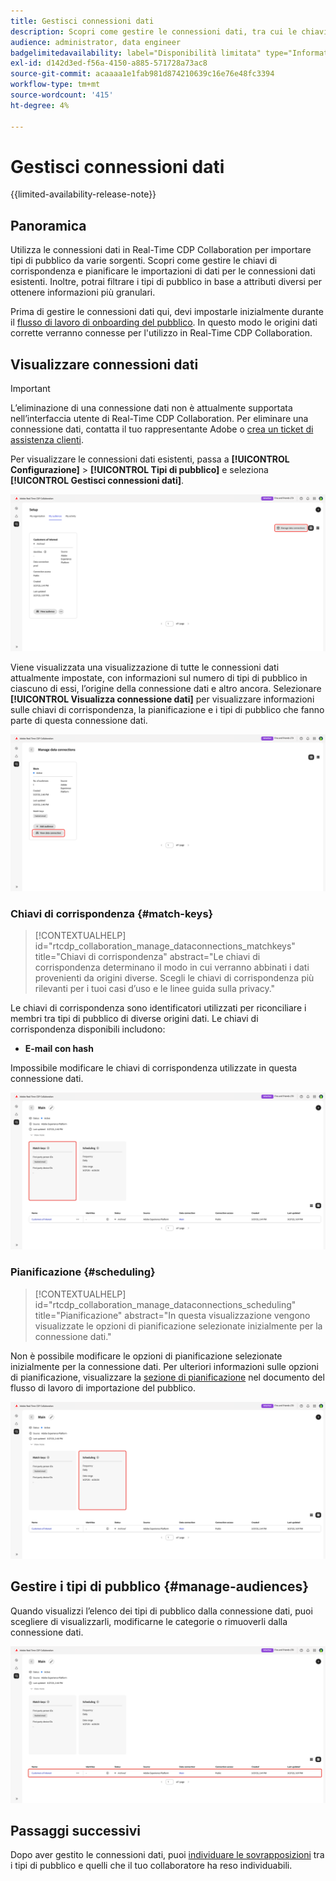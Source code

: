 ```yaml
---
title: Gestisci connessioni dati
description: Scopri come gestire le connessioni dati, tra cui le chiavi di corrispondenza, la pianificazione, i casi d’uso e il filtro del pubblico in Real-Time CDP Collaboration
audience: administrator, data engineer
badgelimitedavailability: label="Disponibilità limitata" type="Informative" url="https://helpx.adobe.com/legal/product-descriptions/real-time-customer-data-platform-collaboration.html newtab=true"
exl-id: d142d3ed-f56a-4150-a885-571728a73ac8
source-git-commit: acaaaa1e1fab981d874210639c16e76e48fc3394
workflow-type: tm+mt
source-wordcount: '415'
ht-degree: 4%

---
```


# Gestisci connessioni dati

{{limited-availability-release-note}}

## Panoramica

Utilizza le connessioni dati in Real-Time CDP Collaboration per importare tipi di pubblico da varie sorgenti. Scopri come gestire le chiavi di corrispondenza e pianificare le importazioni di dati per le connessioni dati esistenti. Inoltre, potrai filtrare i tipi di pubblico in base a attributi diversi per ottenere informazioni più granulari.

Prima di gestire le connessioni dati qui, devi impostarle inizialmente durante il [flusso di lavoro di onboarding del pubblico](./onboard-audiences.md). In questo modo le origini dati corrette verranno connesse per l&#39;utilizzo in Real-Time CDP Collaboration.

## Visualizzare connessioni dati

>[!IMPORTANT]
>
>L’eliminazione di una connessione dati non è attualmente supportata nell’interfaccia utente di Real-Time CDP Collaboration. Per eliminare una connessione dati, contatta il tuo rappresentante Adobe o [crea un ticket di assistenza clienti](https://experienceleague.adobe.com/home?lang=en&amp;support-tab=open-ticket#support).

Per visualizzare le connessioni dati esistenti, passa a **[!UICONTROL Configurazione]** > **[!UICONTROL Tipi di pubblico]** e seleziona **[!UICONTROL Gestisci connessioni dati]**.

![Area di lavoro di installazione con l&#39;opzione Gestisci connessioni dati evidenziata.](/help/assets/setup/manage-data-connection/manage-data-connection-highlighted.png)

Viene visualizzata una visualizzazione di tutte le connessioni dati attualmente impostate, con informazioni sul numero di tipi di pubblico in ciascuno di essi, l’origine della connessione dati e altro ancora. Selezionare **[!UICONTROL Visualizza connessione dati]** per visualizzare informazioni sulle chiavi di corrispondenza, la pianificazione e i tipi di pubblico che fanno parte di questa connessione dati.

![Gestione delle connessioni dati nell&#39;area di lavoro con connessioni Visualizza connessioni dati evidenziate. ](/help/assets/setup/manage-data-connection/view-data-connection-highlighted.png)

### Chiavi di corrispondenza {#match-keys}

>[!CONTEXTUALHELP]
>id="rtcdp_collaboration_manage_dataconnections_matchkeys"
>title="Chiavi di corrispondenza"
>abstract="Le chiavi di corrispondenza determinano il modo in cui verranno abbinati i dati provenienti da origini diverse. Scegli le chiavi di corrispondenza più rilevanti per i tuoi casi d’uso e le linee guida sulla privacy."

Le chiavi di corrispondenza sono identificatori utilizzati per riconciliare i membri tra tipi di pubblico di diverse origini dati. Le chiavi di corrispondenza disponibili includono:

- **E-mail con hash**

Impossibile modificare le chiavi di corrispondenza utilizzate in questa connessione dati.

![Area di lavoro connessioni dati con la sezione Chiavi di corrispondenza evidenziata.](/help/assets/setup/manage-data-connection/view-data-connection-match-keys.png)

### Pianificazione {#scheduling}

>[!CONTEXTUALHELP]
>id="rtcdp_collaboration_manage_dataconnections_scheduling"
>title="Pianificazione"
>abstract="In questa visualizzazione vengono visualizzate le opzioni di pianificazione selezionate inizialmente per la connessione dati."

Non è possibile modificare le opzioni di pianificazione selezionate inizialmente per la connessione dati. Per ulteriori informazioni sulle opzioni di pianificazione, visualizzare la [sezione di pianificazione](/help/guide/setup/onboard-audiences.md#schedule) nel documento del flusso di lavoro di importazione del pubblico.

![Area di lavoro connessioni dati con la sezione Pianificazione evidenziata.](/help/assets/setup/manage-data-connection/view-data-connection-scheduling.png)

## Gestire i tipi di pubblico {#manage-audiences}

Quando visualizzi l’elenco dei tipi di pubblico dalla connessione dati, puoi scegliere di visualizzarli, modificarne le categorie o rimuoverli dalla connessione dati.

![Un&#39;area di lavoro connessioni dati con i tipi di pubblico evidenziati.](/help/assets/setup/manage-data-connection/view-data-connection-manage-audiences.png)

## Passaggi successivi

Dopo aver gestito le connessioni dati, puoi [individuare le sovrapposizioni](/help/guide/collaborate/discover.md) tra i tipi di pubblico e quelli che il tuo collaboratore ha reso individuabili.
